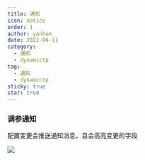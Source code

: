 ```yaml
---
title: 通知
icon: notice
order: 1
author: yanhom
date: 2022-06-11
category:
  - 通知
  - dynamictp
tag:
  - 通知
  - dynamictp
sticky: true
star: true
---
```


<div class="wwads-cn wwads-vertical wwads-sticky" data-id="212" style="max-width:180px"></div>

### 调参通知

配置变更会推送通知消息，且会高亮变更的字段

<img src="https://p3-juejin.byteimg.com/tos-cn-i-k3u1fbpfcp/30093a6ede914887bb5566139352fb8b~tplv-k3u1fbpfcp-zoom-1.image">

